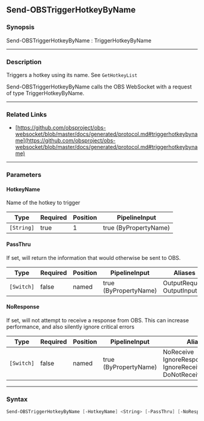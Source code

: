 Send-OBSTriggerHotkeyByName
---------------------------




### Synopsis
Send-OBSTriggerHotkeyByName : TriggerHotkeyByName



---


### Description

Triggers a hotkey using its name. See `GetHotkeyList`


Send-OBSTriggerHotkeyByName calls the OBS WebSocket with a request of type TriggerHotkeyByName.



---


### Related Links
* [https://github.com/obsproject/obs-websocket/blob/master/docs/generated/protocol.md#triggerhotkeybyname](https://github.com/obsproject/obs-websocket/blob/master/docs/generated/protocol.md#triggerhotkeybyname)





---


### Parameters
#### **HotkeyName**

Name of the hotkey to trigger






|Type      |Required|Position|PipelineInput        |
|----------|--------|--------|---------------------|
|`[String]`|true    |1       |true (ByPropertyName)|



#### **PassThru**

If set, will return the information that would otherwise be sent to OBS.






|Type      |Required|Position|PipelineInput        |Aliases                      |
|----------|--------|--------|---------------------|-----------------------------|
|`[Switch]`|false   |named   |true (ByPropertyName)|OutputRequest<br/>OutputInput|



#### **NoResponse**

If set, will not attempt to receive a response from OBS.
This can increase performance, and also silently ignore critical errors






|Type      |Required|Position|PipelineInput        |Aliases                                                                |
|----------|--------|--------|---------------------|-----------------------------------------------------------------------|
|`[Switch]`|false   |named   |true (ByPropertyName)|NoReceive<br/>IgnoreResponse<br/>IgnoreReceive<br/>DoNotReceiveResponse|





---


### Syntax
```PowerShell
Send-OBSTriggerHotkeyByName [-HotkeyName] <String> [-PassThru] [-NoResponse] [<CommonParameters>]
```

